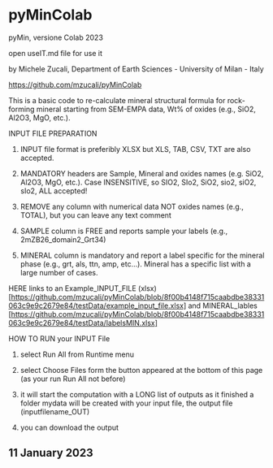 # pyMinColab
pyMin, versione Colab 2023

open useIT.md file for use it

by Michele Zucali, Department of Earth Sciences - University of Milan - Italy

https://github.com/mzucali/pyMinColab

This is a basic code to re-calculate mineral structural formula for rock-forming mineral starting from SEM-EMPA data, Wt% of oxides (e.g., SiO2, Al2O3, MgO, etc.).

INPUT FILE PREPARATION
1) INPUT file format is preferibly XLSX but XLS, TAB, CSV, TXT are also accepted.

2) MANDATORY headers are Sample, Mineral and oxides names (e.g. SiO2, Al2O3, MgO, etc.). Case INSENSITIVE, so SIO2, SIo2, SiO2, sio2, siO2, sIo2, ALL accepted!

3) REMOVE any column with numerical data NOT oxides names (e.g., TOTAL), but you can leave any text comment

4) SAMPLE column is FREE and reports sample your labels (e.g., 2mZB26_domain2_Grt34)

5) MINERAL column is mandatory and report a label specific for the mineral phase (e.g., grt, als, ttn, amp, etc...). Mineral has a specific list with a large number of cases.

HERE links to an Example_INPUT_FILE (xlsx) [https://github.com/mzucali/pyMinColab/blob/8f00b4148f715caabdbe38331063c9e9c2679e84/testData/example_input_file.xlsx] and MINERAL_lables [https://github.com/mzucali/pyMinColab/blob/8f00b4148f715caabdbe38331063c9e9c2679e84/testData/labelsMIN.xlsx]

HOW TO RUN your INPUT File

1) select Run All from Runtime menu

2) select Choose Files form the button appeared at the bottom of this page (as your run Run All not before)

3) it will start the computation with a LONG list of outputs as it finished a folder mydata will be created with your input file, the output file (inputfilename_OUT)

4) you can download the output


## 11 January 2023
